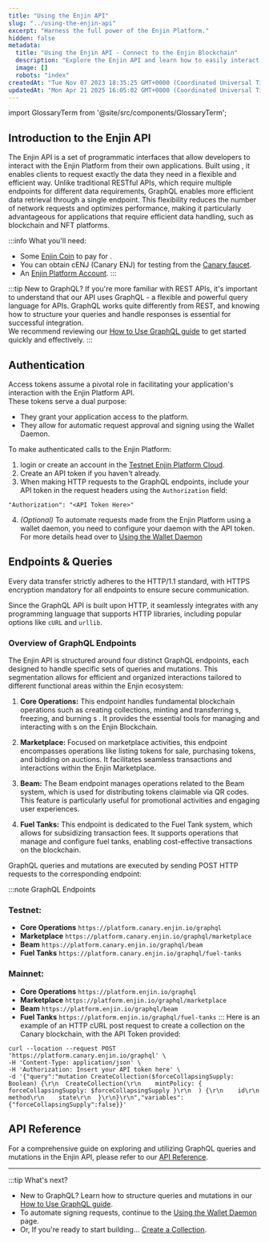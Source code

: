 ```yaml
---
title: "Using the Enjin API"
slug: "../using-the-enjin-api"
excerpt: "Harness the full power of the Enjin Platform."
hidden: false
metadata: 
  title: "Using the Enjin API - Connect to the Enjin Blockchain"
  description: "Explore the Enjin API and learn how to easily interact with the Enjin blockchain, mint tokens, and manage digital assets programmatically."
  image: []
  robots: "index"
createdAt: "Tue Nov 07 2023 18:35:25 GMT+0000 (Coordinated Universal Time)"
updatedAt: "Mon Apr 21 2025 16:05:02 GMT+0000 (Coordinated Universal Time)"
---
```


import GlossaryTerm from '@site/src/components/GlossaryTerm';

## Introduction to the Enjin API

The Enjin API is a set of programmatic interfaces that allow developers to interact with the Enjin Platform from their own applications. Built using <GlossaryTerm id="graphql" />,  it enables clients to request exactly the data they need in a flexible and efficient way. Unlike traditional RESTful APIs, which require multiple endpoints for different data requirements, GraphQL enables more efficient data retrieval through a single endpoint. This flexibility reduces the number of network requests and optimizes performance, making it particularly advantageous for applications that require efficient data handling, such as blockchain and NFT platforms.

:::info What you'll need:
- Some [Enjin Coin](/01-getting-started/02-using-enjin-coin.md) to pay for <GlossaryTerm id="transaction_fees" />.  
- You can obtain cENJ (Canary ENJ) for testing from the [Canary faucet](https://faucet.canary.enjin.io/).
- An [Enjin Platform Account](/01-getting-started/03-using-the-enjin-platform.md).
:::

:::tip New to GraphQL?
If you're more familiar with REST APIs, it's important to understand that our API uses GraphQL - a flexible and powerful query language for APIs. GraphQL works quite differently from REST, and knowing how to structure your queries and handle responses is essential for successful integration.\
We recommend reviewing our [How to Use GraphQL guide](/01-getting-started/04-using-enjin-api/01-how-to-use-graphql.md)  to get started quickly and effectively.
:::
## Authentication

Access tokens assume a pivotal role in facilitating your application's interaction with the Enjin Platform API.  
These tokens serve a dual purpose:

- They grant your application access to the platform.
- They allow for automatic request approval and signing using the Wallet Daemon.

To make authenticated calls to the Enjin Platform:

1. login or create an account in the [Testnet Enjin Platform Cloud](https://platform.canary.enjin.io).
2. Create an API token if you haven't already.
3. When making HTTP requests to the GraphQL endpoints, include your API token in the request headers using the `Authorization` field:

```
"Authorization": "<API Token Here>"
```

4. _(Optional)_ To automate requests made from the Enjin Platform using a wallet daemon, you need to configure your daemon with the API token.  
   For more details head over to [Using the Wallet Daemon](/01-getting-started/05-using-wallet-daemon.md)

## Endpoints & Queries

Every data transfer strictly adheres to the HTTP/1.1 standard, with HTTPS encryption mandatory for all endpoints to ensure secure communication.

Since the GraphQL API is built upon HTTP, it seamlessly integrates with any programming language that supports HTTP libraries, including popular options like `cURL` and `urllib`.

### Overview of GraphQL Endpoints

The Enjin API is structured around four distinct GraphQL endpoints, each designed to handle specific sets of queries and mutations. This segmentation allows for efficient and organized interactions tailored to different functional areas within the Enjin ecosystem:

1. **Core Operations:** This endpoint handles fundamental blockchain operations such as creating collections, minting and transferring <GlossaryTerm id="multitoken" />s, freezing, and burning <GlossaryTerm id="multitoken" />s . It provides the essential tools for managing and interacting with <GlossaryTerm id="nft" />s on the Enjin Blockchain.

2. **Marketplace:** Focused on marketplace activities, this endpoint encompasses operations like listing tokens for sale, purchasing tokens, and bidding on auctions. It facilitates seamless transactions and interactions within the Enjin Marketplace.

3. **Beam:** The Beam endpoint manages operations related to the Beam system, which is used for distributing tokens claimable via QR codes. This feature is particularly useful for promotional activities and engaging user experiences.

4. **Fuel Tanks:** This endpoint is dedicated to the Fuel Tank system, which allows for subsidizing transaction fees. It supports operations that manage and configure fuel tanks, enabling cost-effective transactions on the blockchain.

GraphQL queries and mutations are executed by sending POST HTTP requests to the corresponding endpoint:

:::note GraphQL Endpoints
### Testnet:
- **Core Operations** `https://platform.canary.enjin.io/graphql`
- **Marketplace** `https://platform.canary.enjin.io/graphql/marketplace`
- **Beam** `https://platform.canary.enjin.io/graphql/beam`
- **Fuel Tanks** `https://platform.canary.enjin.io/graphql/fuel-tanks`
### Mainnet:
- **Core Operations** `https://platform.enjin.io/graphql`
- **Marketplace** `https://platform.enjin.io/graphql/marketplace`
- **Beam** `https://platform.enjin.io/graphql/beam`
- **Fuel Tanks** `https://platform.enjin.io/graphql/fuel-tanks`
:::
Here is an example of an HTTP cURL post request to create a collection on the Canary blockchain, with the API Token provided:

```
curl --location --request POST 'https://platform.canary.enjin.io/graphql' \
-H 'Content-Type: application/json' \
-H 'Authorization: Insert your API token here' \
-d '{"query":"mutation CreateCollection($forceCollapsingSupply: Boolean) {\r\n  CreateCollection(\r\n    mintPolicy: { forceCollapsingSupply: $forceCollapsingSupply }\r\n  ) {\r\n    id\r\n    method\r\n    state\r\n  }\r\n}\r\n","variables":{"forceCollapsingSupply":false}}'
```

## API Reference

For a comprehensive guide on exploring and utilizing GraphQL queries and mutations in the Enjin API, please refer to our [API Reference](/01-getting-started/04-using-enjin-api/02-api-reference.md).

***

:::tip What's next?
- New to GraphQL? Learn how to structure queries and mutations in our [How to Use GraphQL guide](/01-getting-started/04-using-enjin-api/01-how-to-use-graphql.md).
- To automate signing requests, continue to the [Using the Wallet Daemon](/01-getting-started/05-using-wallet-daemon.md) page.
- Or, If you're ready to start building... [Create a Collection](/02-tutorials/01-managing-tokens/01-creating-collections.md).
